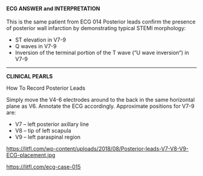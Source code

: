 #### ECG ANSWER and INTERPRETATION

This is the same patient from ECG 014
Posterior leads confirm the presence of posterior wall infarction by demonstrating typical STEMI morphology:

* ST elevation in V7-9 
* Q waves in V7-9 
* Inversion of the terminal portion of the T wave (“U wave inversion“) in V7-9

---------------

**CLINICAL PEARLS**

How To Record Posterior Leads

Simply move the V4-6 electrodes around to the back in the same horizontal plane as V6. Annotate the ECG accordingly.
Approximate positions for V7-9 are:

* V7 – left posterior axillary line 
* V8 – tip of left scapula 
* V9 – left paraspinal region 

<https://litfl.com/wp-content/uploads/2018/08/Posterior-leads-V7-V8-V9-ECG-placement.jpg> 

<https://litfl.com/ecg-case-015>
